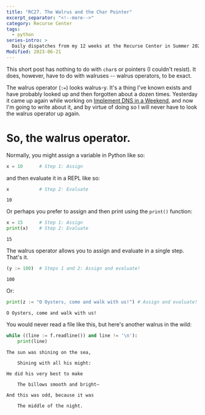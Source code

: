 ```yaml
---
title: "RC27. The Walrus and the Char Pointer"
excerpt_separator: "<!--more-->"
category: Recurse Center
tags:
  - python
series-intro: >
  Daily dispatches from my 12 weeks at the Recurse Center in Summer 2023
Modified: 2023-06-21
---
```


This short post has nothing to do with `char`s or pointers (I couldn't resist). It does, however, have to do with walruses -- walrus operators, to be exact.

The walrus operator (`:=`) looks walrus-y. It's a thing I've known exists and have probably looked up and then forgotten about a dozen times. Yesterday it came up again while working on [Implement DNS in a Weekend](https://implement-dns.wizardzines.com/), and now I'm going to write about it, and by virtue of doing so I will never have to look the walrus operator up again.

# So, the walrus operator.

Normally, you might assign a variable in Python like so:

```python
x = 10      # Step 1: Assign
```

and then evaluate it in a REPL like so:

```python
x           # Step 2: Evaluate
```
    
    10

Or perhaps you prefer to assign and then print using the `print()` function:

```python
x = 15      # Step 1: Assign
print(x)    # Step 2: Evaluate
```

    15

The walrus operator allows you to assign and evaluate in a single step. That's it.

```python
(y := 100)  # Steps 1 and 2: Assign and evaluate!
```

    100

Or:

```python
print(z := "O Oysters, come and walk with us!") # Assign and evaluate!
```

    O Oysters, come and walk with us!

You would never read a file like this, but here's another walrus in the wild:

```python
while ((line := f.readline()) and line != '\n'):
    print(line)
```

    The sun was shining on the sea,

        Shining with all his might:

    He did his very best to make

        The billows smooth and bright—

    And this was odd, because it was

        The middle of the night.


